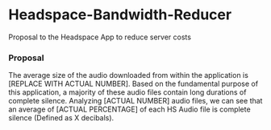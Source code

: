 # Headspace-Bandwidth-Reducer
Proposal to the Headspace App to reduce server costs

### Proposal

The average size of the audio downloaded from within the application is [REPLACE WITH ACTUAL NUMBER].  Based on the fundamental purpose of this application, a majority of these audio files contain long durations of complete silence.  Analyzing [ACTUAL NUMBER] audio files, we can see that an average of [ACTUAL PERCENTAGE] of each HS Audio file is complete silence (Defined as X decibals).
